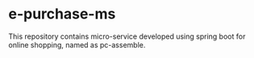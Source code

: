 # e-purchase-ms
This repository contains micro-service developed using spring boot for online shopping, named as pc-assemble.
